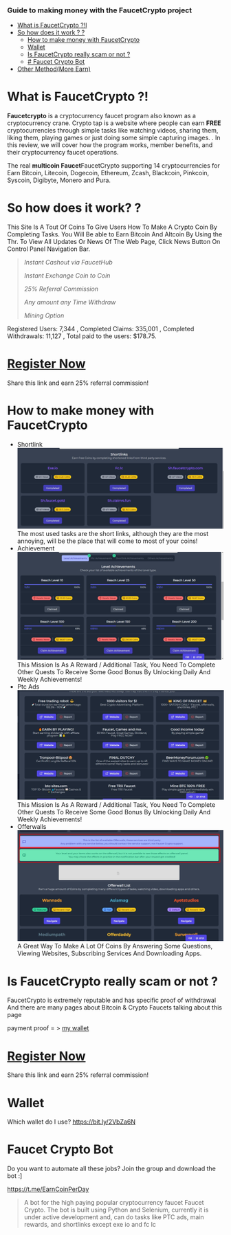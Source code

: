 ### Guide to making money with the FaucetCrypto project

 * [What is FaucetCrypto ?!l](https://github.com/yuceltoluyag/faucetcrypto#what-is-faucetcrypto-)
 * [So how does it work ? ?](https://github.com/yuceltoluyag/faucetcrypto#so-how-does-it-work-)
   * [How to make money with FaucetCrypto](https://github.com/yuceltoluyag/faucetcrypto#how-to-make-money-with-faucetcrypto)
   * [Wallet](https://github.com/yuceltoluyag/faucetcrypto#wallet)
   * [Is FaucetCrypto really scam or not ?](https://github.com/yuceltoluyag/faucetcrypto#is-faucetcrypto-really-scam-or-not-)
   * [# Faucet Crypto Bot](https://github.com/yuceltoluyag/faucetcrypto#faucet-crypto-bot)
 * [Other Method(More Earn)](https://github.com/yuceltoluyag/telegram-bot-for-bitcoin)

# What is FaucetCrypto ?!
**Faucetcrypto** is a cryptocurrency faucet program also known as a cryptocurrency crane. Crypto tap is a website where people can earn **FREE** cryptocurrencies through simple tasks like watching videos, sharing them, liking them, playing games or just doing some simple capturing images. . In this review, we will cover how the program works, member benefits, and their cryptocurrency faucet operations.

The real **multicoin Faucet**FaucetCrypto supporting 14 cryptocurrencies for Earn Bitcoin, Litecoin, Dogecoin, Ethereum, Zcash, Blackcoin, Pinkcoin, Syscoin, Digibyte, Monero and Pura.


#  So how does it work? ?

This Site Is A Tout Of Coins To Give Users How To Make A Crypto Coin By Completing Tasks. You Will Be able to Earn Bitcoin And Altcoin By Using the Thr. To View All Updates Or News Of The Web Page, Click News Button On Control Panel Navigation Bar.

> _Instant Cashout via FaucetHub_
>
> _Instant Exchange Coin to Coin_
>
> _25% Referral Commission_
>
> _Any amount any Time Withdraw_
>
> _Mining Option_

Registered Users: 7,344 , Completed Claims: 335,001 , Completed Withdrawals: 11,127 , Total paid to the users: $178.75.



# [**Register Now**](http://bit.ly/3s8qktb)

Share this link and earn 25% referral commission!

# How to make money with FaucetCrypto

* Shortlink
![faucetcrypto_shortlink](/images/shortlink.jpg)
The most used tasks are the short links, although they are the most annoying, will be the place that will come to most of your coins!
* Achievement
![faucetcrypto_achievement](/images/achievement.jpg)
This Mission Is As A Reward / Additional Task, You Need To Complete Other Quests To Receive Some Good Bonus By Unlocking Daily And Weekly Achievements!
* Ptc Ads
![faucetcrypto_ptc](/images/ptc.jpg)
This Mission Is As A Reward / Additional Task, You Need To Complete Other Quests To Receive Some Good Bonus By Unlocking Daily And Weekly Achievements!
* Offerwalls
![faucetcrypto_offerwall](/images/offerwall.jpg)
A Great Way To Make A Lot Of Coins By Answering Some Questions, Viewing Websites, Subscribing Services And Downloading Apps.


# Is FaucetCrypto really scam or not ?

FaucetCrypto is extremely reputable and has specific proof of withdrawal And there are many pages about Bitcoin & Crypto Faucets talking about this page

payment proof = > [my wallet](https://blockchair.com/litecoin/address/MHiLABvWctyn2jsKqxASw7cxFzZe43Qm6E)

# [**Register Now**](http://bit.ly/3s8qktb)

Share this link and earn 25% referral commission!

# Wallet

Which wallet do I use? https://bit.ly/2VbZa6N

# Faucet Crypto Bot

Do you want to automate all these jobs? Join the group and download the bot :]

https://t.me/EarnCoinPerDay

> A bot for the high paying popular cryptocurrency faucet Faucet Crypto. The bot is built using Python and Selenium, currently it is under active development and, can do tasks like PTC ads, main rewards, and shortlinks except exe io and fc lc
